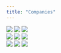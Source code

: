 ```yaml
---
title: "Companies"
---
```

<div id="company-pane">
    <img class="company-logo" src="../../../img/company-logos/Articity.png">
    <img class="company-logo" src="../../../img/company-logos/Bankogiro.png">
    <img class="company-logo" src="../../../img/company-logos/Casa Peota.png">
    <br>
    <img class="company-logo" src="../../../img/company-logos/daAaB.png">
    <img class="company-logo" src="../../../img/company-logos/fairbnb.png">
    <img class="company-logo" src="../../../img/company-logos/JVF.png">
    <br>
    <img class="company-logo" src="../../../img/company-logos/Marketzquare.png">
    <img class="company-logo" src="../../../img/company-logos/OpenStreetLamp.png">
    <img class="company-logo" src="../../../img/company-logos/Swarmoola.png">
</div>
